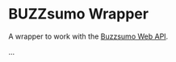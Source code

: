 # BUZZsumo Wrapper

A wrapper to work with the [Buzzsumo Web API](http://buzzsumo.com/knowledge/buzzsumo-api/).

...
